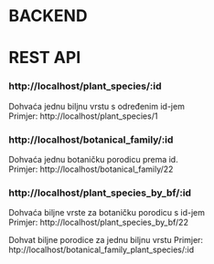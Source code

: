 # BACKEND



# REST API

### http://localhost/plant_species/:id
Dohvaća jednu biljnu vrstu s određenim id-jem  
Primjer: http://localhost/plant_species/1 


### http://localhost/botanical_family/:id
Dohvaća jednu botaničku porodicu prema id.<br/>
Primjer: http://localhost/botanical_family/22

### http://localhost/plant_species_by_bf/:id

Dohvaća biljne vrste za botaničku porodicu s id-jem  
Primjer: http://localhost/plant_species_by_bf/22


Dohvat biljne porodice za jednu biljnu vrstu
Primjer: htp://localhost/botanical_family_plant_species/:id
